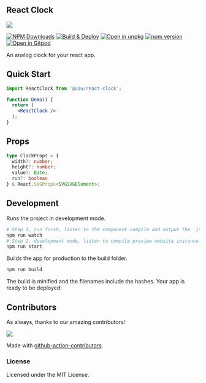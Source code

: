 <p align="center">
  <h2>React Clock</h2>
  <a href="https://uiwjs.github.io/react-clock">
    <img src="https://user-images.githubusercontent.com/1680273/99911627-b3040f80-2d30-11eb-9c48-669f1745f348.png">
  </a>
</p>

<!--dividing-->
[![NPM Downloads](https://img.shields.io/npm/dm/@uiw/react-clock.svg?style=flat)](https://www.npmjs.com/package/@uiw/react-clock)
[![Build & Deploy](https://github.com/uiwjs/react-clock/actions/workflows/ci.yml/badge.svg)](https://github.com/uiwjs/react-clock/actions/workflows/ci.yml)
[![Open in unpkg](https://img.shields.io/badge/Open%20in-unpkg-blue)](https://uiwjs.github.io/npm-unpkg/#/pkg/@uiw/react-clock/file/README.md)
[![npm version](https://img.shields.io/npm/v/@uiw/react-clock.svg)](https://www.npmjs.com/package/@uiw/react-clock)
[![Open in Gitpod](https://shields.io/badge/Open%20in-Gitpod-green?logo=Gitpod)](https://gitpod.io/#https://github.com/uiwjs/react-clock)

An analog clock for your react app.

## Quick Start

```jsx
import ReactClock from '@uiw/react-clock';

function Demo() {
  return (
    <ReactClock />
  );
}
```

## Props

```typescript
type ClockProps = {
  width?: number;
  height?: number;
  value?: Date;
  run?: boolean
} & React.SVGProps<SVGSVGElement>;
```

## Development

Runs the project in development mode.  

```bash
# Step 1, run first, listen to the component compile and output the .js and type .d.ts file
npm run watch
# Step 2, development mode, listen to compile preview website instance
npm run start
```

Builds the app for production to the build folder.

```bash
npm run build
```

The build is minified and the filenames include the hashes.
Your app is ready to be deployed!

## Contributors

As always, thanks to our amazing contributors!

<a href="https://github.com/uiwjs/react-md-editor/graphs/contributors">
  <img src="https://uiwjs.github.io/react-md-editor/CONTRIBUTORS.svg" />
</a>

Made with [github-action-contributors](https://github.com/jaywcjlove/github-action-contributors).

### License

Licensed under the MIT License.

